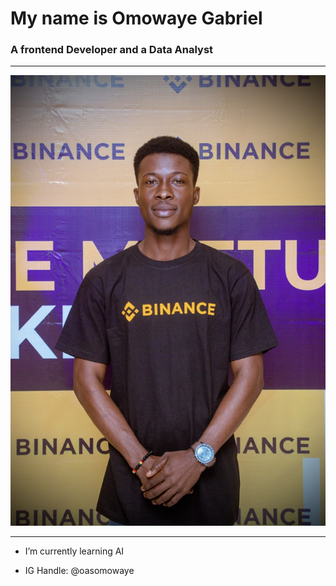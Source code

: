 # My name is Omowaye Gabriel
### A frontend Developer and a Data Analyst
***
![](80E8FE76-6B9D-47AF-8422-D2015EF272F8.jpeg)

---

* I’m currently learning AI

* IG Handle: @oasomowaye

